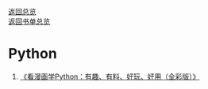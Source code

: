 [返回总览](../summary.md)  
[返回书单总览](../articlelist.md)  

# Python

1. [《看漫画学Python：有趣、有料、好玩、好用（全彩版）》](python/ch1.md)